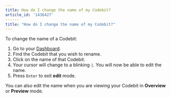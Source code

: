 ```yaml
---
title: How do I change the name of my Codebit?
article_id: '1436427'
------
title: "How do I change the name of my Codebit?"
---
```


To change the name of a Codebit:

1. Go to your [Dashboard](http://www.codecademy.com/dashboard).
2. Find the Codebit that you wish to rename.
3. Click on the name of that Codebit.
4. Your cursor will change to a blinking `|`. You will now be able to edit the name.
5. Press `Enter` to exit **edit** mode.

You can also edit the name when you are viewing your Codebit in **Overview** or **Preview** mode.